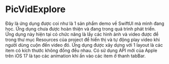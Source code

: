 # PicVidExplore
Đây là ứng dụng được coi như là 1 sản phẩm demo về SwiftUI mà mình đang học. Ứng dụng chưa được hoàn thiện và đang trong quá trình phát triển.
Ứng dụng này hiện tại có chức năng là lấy các hình ảnh và video được để trong thư mục Resources của project để hiển thị và tự động play video khi người dùng cuộn đến video đó.
Ứng dụng được xây dựng với 1 layout là các item có kích thước không đồng đều nhau. 
Có sử dụng API mới của Apple trên iOS 17 là tạo các animation khi ấn vào các item ở thanh tabBar.
